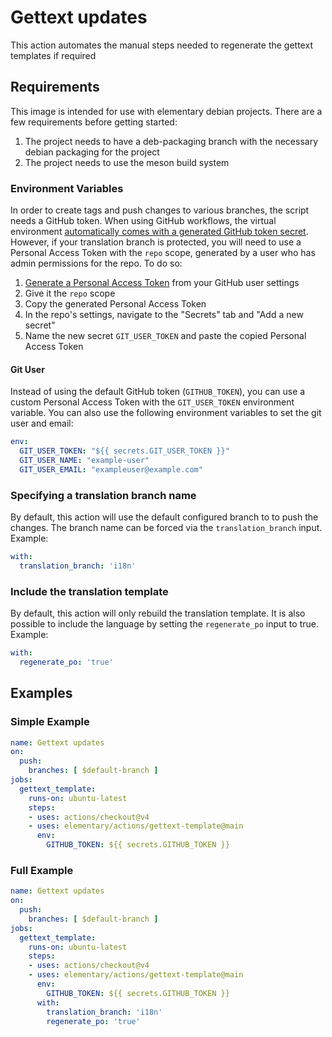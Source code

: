 # Gettext updates

This action automates the manual steps needed to regenerate the gettext templates if required

## Requirements

This image is intended for use with elementary debian projects. There are a few requirements before getting started:

  1. The project needs to have a deb-packaging branch with the necessary debian packaging for the project
  2. The project needs to use the meson build system

### Environment Variables

In order to create tags and push changes to various branches, the script needs a GitHub token. When using GitHub workflows, the virtual environment [automatically comes with a generated GitHub token secret](https://help.github.com/en/articles/virtual-environments-for-github-actions#github_token-secret). However, if your translation branch is protected, you will need to use a Personal Access Token with the `repo` scope, generated by a user who has admin permissions for the repo. To do so:

1. [Generate a Personal Access Token](https://github.com/settings/tokens/new) from your GitHub user settings
2. Give it the `repo` scope
3. Copy the generated Personal Access Token
4. In the repo's settings, navigate to the "Secrets" tab and "Add a new secret"
5. Name the new secret `GIT_USER_TOKEN` and paste the copied Personal Access Token

#### Git User

Instead of using the default GitHub token (`GITHUB_TOKEN`), you can use a custom Personal Access Token with the `GIT_USER_TOKEN` environment variable. You can also use the following environment variables to set the git user and email:

```yaml
env:
  GIT_USER_TOKEN: "${{ secrets.GIT_USER_TOKEN }}"
  GIT_USER_NAME: "example-user"
  GIT_USER_EMAIL: "exampleuser@example.com"
```

### Specifying a translation branch name

By default, this action will use the default configured branch to to push the changes. The branch name can be forced via the `translation_branch` input. Example:

```yaml
with:
  translation_branch: 'i18n'
```

### Include the translation template

By default, this action will only rebuild the translation template. It is also possible to include the language by setting the `regenerate_po` input to true. Example:

```yaml
with:
  regenerate_po: 'true'
```

## Examples

### Simple Example

```yaml
name: Gettext updates
on:
  push:
    branches: [ $default-branch ]
jobs:
  gettext_template:
    runs-on: ubuntu-latest
    steps:
    - uses: actions/checkout@v4
    - uses: elementary/actions/gettext-template@main
      env:
        GITHUB_TOKEN: ${{ secrets.GITHUB_TOKEN }}
```

### Full Example

```yaml
name: Gettext updates
on:
  push:
    branches: [ $default-branch ]
jobs:
  gettext_template:
    runs-on: ubuntu-latest
    steps:
    - uses: actions/checkout@v4
    - uses: elementary/actions/gettext-template@main
      env:
        GITHUB_TOKEN: ${{ secrets.GITHUB_TOKEN }}
      with:
        translation_branch: 'i18n'
        regenerate_po: 'true'
```
